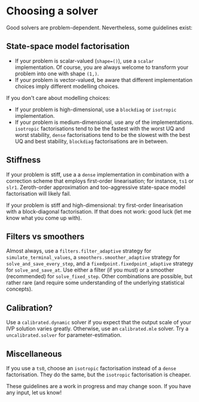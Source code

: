 # Choosing a solver

Good solvers are problem-dependent. Nevertheless, some guidelines exist:

## State-space model factorisation

* If your problem is scalar-valued (`shape=()`), use a `scalar` implementation. Of course, you are always welcome to transform your problem into one with shape `(1,)`.
* If your problem is vector-valued, be aware that different implementation choices imply different modelling choices.

If you don't care about modelling choices:

* If your problem is high-dimensional, use a `blockdiag` or `isotropic` implementation.
* If your problem is medium-dimensional, use any of the implementations. 
  `isotropic` factorisations tend to be the fastest with the worst UQ and worst stability, 
  `dense` factorisations tend to be the slowest with the best UQ and best stability, 
  `blockdiag` factorisations are in between.


## Stiffness

If your problem is stiff, use a a `dense` implementation in combination with a
correction scheme that employs first-order linearisation; 
for instance, `ts1` or `slr1`.
Zeroth-order approximation and too-aggressive state-space model factorisation 
will likely fail.

If your problem is stiff and high-dimensional: try first-order linearisation with a block-diagonal factorisation. 
If that does not work: good luck (let me know what you come up with).

## Filters vs smoothers

Almost always, use a `filters.filter_adaptive` strategy for `simulate_terminal_values`, 
a `smoothers.smoother_adaptive` strategy for `solve_and_save_every_step`,
and a `fixedpoint.fixedpoint_adaptive` strategy for `solve_and_save_at`.
Use either a filter (if you must) or a smoother (recommended) for `solve_fixed_step`.
Other combinations are possible, but rather rare 
(and require some understanding of the underlying statistical concepts).

## Calibration?
Use a `calibrated.dynamic` solver if you expect that the output scale of your IVP solution varies greatly.
Otherwise, use an `calibrated.mle` solver.
Try a `uncalibrated.solver` for parameter-estimation.

## Miscellaneous
If you use a `ts0`, choose an `isotropic` factorisation instead of a `dense` factorisation.
They do the same, but the `isotropic` factorisation is cheaper.


These guidelines are a work in progress and may change soon. If you have any input, let us know!
